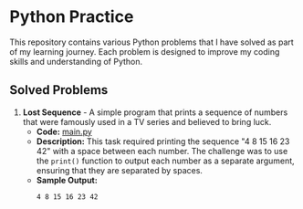 # Python Practice

This repository contains various Python problems that I have solved as part of my learning journey. Each problem is designed to improve my coding skills and understanding of Python.

## Solved Problems

1. **Lost Sequence** - A simple program that prints a sequence of numbers that were famously used in a TV series and believed to bring luck.
   - **Code:** [main.py](main.py)
   - **Description:** This task required printing the sequence "4 8 15 16 23 42" with a space between each number. The challenge was to use the `print()` function to output each number as a separate argument, ensuring that they are separated by spaces.
   - **Sample Output:**
     ```
     4 8 15 16 23 42
     ```

